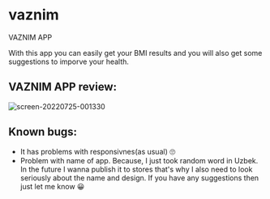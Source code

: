 # vaznim

VAZNIM APP

With this app you can easily get your BMI results and you will also get some suggestions to imporve your health.

## VAZNIM APP review:

![screen-20220725-001330](https://user-images.githubusercontent.com/70211629/180662881-661ec666-936a-40f8-9e46-b55606aec9fe.gif)


## Known bugs:

 * It has problems with responsivnes(as usual) 🙄
 * Problem with name of app. Because, I just took random word in Uzbek. In the future I wanna publish it to stores that's why I also need to look seriously about the name and design. If you have any suggestions then just let me know 😀
